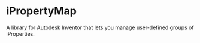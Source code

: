 # iPropertyMap
A library for Autodesk Inventor that lets you manage user-defined groups of iProperties.
